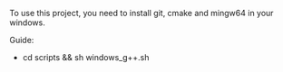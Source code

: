 To use this project, you need to install git, cmake and mingw64 in your windows.

Guide:

 * cd scripts && sh windows_g++.sh


